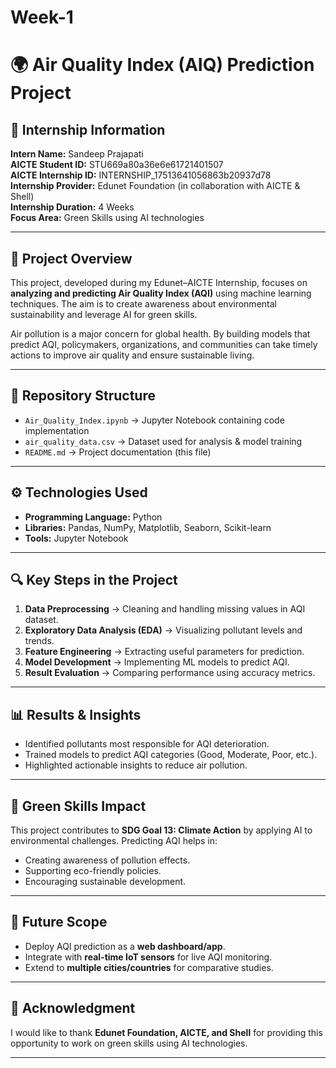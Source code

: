 # Week-1
# 🌍 Air Quality Index (AIQ) Prediction Project  

## 📌 Internship Information  
**Intern Name:** Sandeep Prajapati  
**AICTE Student ID:** STU669a80a36e6e61721401507  
**AICTE Internship ID:** INTERNSHIP_17513641056863b20937d78  
**Internship Provider:** Edunet Foundation (in collaboration with AICTE & Shell)  
**Internship Duration:** 4 Weeks  
**Focus Area:** Green Skills using AI technologies  

---

## 📖 Project Overview  
This project, developed during my Edunet–AICTE Internship, focuses on **analyzing and predicting Air Quality Index (AQI)** using machine learning techniques. The aim is to create awareness about environmental sustainability and leverage AI for green skills.  

Air pollution is a major concern for global health. By building models that predict AQI, policymakers, organizations, and communities can take timely actions to improve air quality and ensure sustainable living.  

---

## 📂 Repository Structure  

- `Air_Quality_Index.ipynb` → Jupyter Notebook containing code implementation  
- `air_quality_data.csv` → Dataset used for analysis & model training  
- `README.md` → Project documentation (this file)  

---

## ⚙️ Technologies Used  
- **Programming Language:** Python  
- **Libraries:** Pandas, NumPy, Matplotlib, Seaborn, Scikit-learn  
- **Tools:** Jupyter Notebook  

---

## 🔍 Key Steps in the Project  
1. **Data Preprocessing** → Cleaning and handling missing values in AQI dataset.  
2. **Exploratory Data Analysis (EDA)** → Visualizing pollutant levels and trends.  
3. **Feature Engineering** → Extracting useful parameters for prediction.  
4. **Model Development** → Implementing ML models to predict AQI.  
5. **Result Evaluation** → Comparing performance using accuracy metrics.  

---

## 📊 Results & Insights  
- Identified pollutants most responsible for AQI deterioration.  
- Trained models to predict AQI categories (Good, Moderate, Poor, etc.).  
- Highlighted actionable insights to reduce air pollution.  

---

## 🌱 Green Skills Impact  
This project contributes to **SDG Goal 13: Climate Action** by applying AI to environmental challenges. Predicting AQI helps in:  
- Creating awareness of pollution effects.  
- Supporting eco-friendly policies.  
- Encouraging sustainable development.  

---

## 📌 Future Scope  
- Deploy AQI prediction as a **web dashboard/app**.  
- Integrate with **real-time IoT sensors** for live AQI monitoring.  
- Extend to **multiple cities/countries** for comparative studies.  

---

## 🙏 Acknowledgment  
I would like to thank **Edunet Foundation, AICTE, and Shell** for providing this opportunity to work on green skills using AI technologies.  

---
